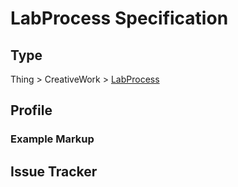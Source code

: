 # LabProcess Specification

## Type

Thing > CreativeWork > [LabProcess](https://bioschemas.org/LabProcess/)

## Profile 

### Example Markup

## Issue Tracker

